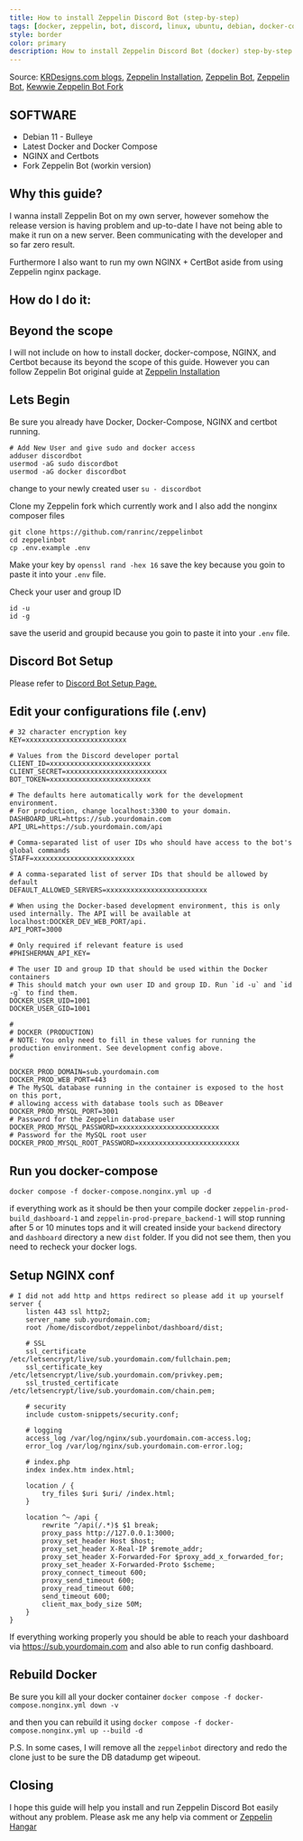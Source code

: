 ```yaml
---
title: How to install Zeppelin Discord Bot (step-by-step)
tags: [docker, zeppelin, bot, discord, linux, ubuntu, debian, docker-compose]
style: border
color: primary
description: How to install Zeppelin Discord Bot (docker) step-by-step (NGINX + Letsencrypt not on Docker)
---
```

Source: [KRDesigns.com blogs](https://www.krdesigns.com), [Zeppelin Installation](https://zeppelin.wiki/setup/operating-systems/linux-docker), [Zeppelin Bot](https://github.com/ZeppelinBot/Zeppelin), [Zeppelin Bot](https://zeppelin.gg), [Kewwie Zeppelin Bot Fork](https://github.com/kewwie/zeppelinbot)


## SOFTWARE
- Debian 11 - Bulleye
- Latest Docker and Docker Compose
- NGINX and Certbots
- Fork Zeppelin Bot (workin version)

## Why this guide?
I wanna install Zeppelin Bot on my own server, however somehow the release version is having problem and up-to-date I have not being able to make it run on a new server. Been communicating with the developer and so far zero result.

Furthermore I also want to run my own NGINX + CertBot aside from using Zeppelin nginx package.

## How do I do it:
## Beyond the scope
I will not include on how to install docker, docker-compose, NGINX, and Certbot because its beyond the scope of this guide. However you can follow Zeppelin Bot original guide at [Zeppelin Installation](https://zeppelin.wiki/setup/operating-systems/linux-docker)

## Lets Begin
Be sure you already have Docker, Docker-Compose, NGINX and certbot running.

```
# Add New User and give sudo and docker access
adduser discordbot
usermod -aG sudo discordbot
usermod -aG docker discordbot
```

change to your newly created user
`su - discordbot `

Clone my Zeppelin fork which currently work and I also add the nonginx composer files
```
git clone https://github.com/ranrinc/zeppelinbot
cd zeppelinbot
cp .env.example .env
```
Make your key by
`openssl rand -hex 16`
save the key because you goin to paste it into your `.env` file.

Check your user and group ID
```
id -u
id -g
```
save the userid and groupid because you goin to paste it into your `.env` file.

## Discord Bot Setup
Please refer to [Discord Bot Setup Page.](https://zeppelin.wiki/setup/discord/bot-creation/creation)

## Edit your configurations file (.env)
```
# 32 character encryption key
KEY=xxxxxxxxxxxxxxxxxxxxxxxxx

# Values from the Discord developer portal
CLIENT_ID=xxxxxxxxxxxxxxxxxxxxxxxxx
CLIENT_SECRET=xxxxxxxxxxxxxxxxxxxxxxxxx
BOT_TOKEN=xxxxxxxxxxxxxxxxxxxxxxxxx

# The defaults here automatically work for the development environment.
# For production, change localhost:3300 to your domain.
DASHBOARD_URL=https://sub.yourdomain.com
API_URL=https://sub.yourdomain.com/api

# Comma-separated list of user IDs who should have access to the bot's global commands
STAFF=xxxxxxxxxxxxxxxxxxxxxxxxx

# A comma-separated list of server IDs that should be allowed by default
DEFAULT_ALLOWED_SERVERS=xxxxxxxxxxxxxxxxxxxxxxxxx

# When using the Docker-based development environment, this is only used internally. The API will be available at localhost:DOCKER_DEV_WEB_PORT/api.
API_PORT=3000

# Only required if relevant feature is used
#PHISHERMAN_API_KEY=

# The user ID and group ID that should be used within the Docker containers
# This should match your own user ID and group ID. Run `id -u` and `id -g` to find them.
DOCKER_USER_UID=1001
DOCKER_USER_GID=1001

#
# DOCKER (PRODUCTION)
# NOTE: You only need to fill in these values for running the production environment. See development config above.
#

DOCKER_PROD_DOMAIN=sub.yourdomain.com
DOCKER_PROD_WEB_PORT=443
# The MySQL database running in the container is exposed to the host on this port,
# allowing access with database tools such as DBeaver
DOCKER_PROD_MYSQL_PORT=3001
# Password for the Zeppelin database user
DOCKER_PROD_MYSQL_PASSWORD=xxxxxxxxxxxxxxxxxxxxxxxxx
# Password for the MySQL root user
DOCKER_PROD_MYSQL_ROOT_PASSWORD=xxxxxxxxxxxxxxxxxxxxxxxxx
```
## Run you docker-compose
`docker compose -f docker-compose.nonginx.yml up -d`

if everything work as it should be then your compile docker `zeppelin-prod-build_dashboard-1` and `zeppelin-prod-prepare_backend-1` will stop running after 5 or 10 minutes tops and it will created inside your `backend` directory and `dashboard` directory a new `dist` folder. If you did not see them, then you need to recheck your docker logs.


## Setup NGINX conf
```
# I did not add http and https redirect so please add it up yourself
server {
    listen 443 ssl http2;
    server_name sub.yourdomain.com;
    root /home/discordbot/zeppelinbot/dashboard/dist;

    # SSL
    ssl_certificate /etc/letsencrypt/live/sub.yourdomain.com/fullchain.pem;
    ssl_certificate_key /etc/letsencrypt/live/sub.yourdomain.com/privkey.pem;
    ssl_trusted_certificate /etc/letsencrypt/live/sub.yourdomain.com/chain.pem;

    # security
    include custom-snippets/security.conf;

    # logging
    access_log /var/log/nginx/sub.yourdomain.com-access.log;
    error_log /var/log/nginx/sub.yourdomain.com-error.log;

    # index.php
    index index.htm index.html;

    location / {
        try_files $uri $uri/ /index.html;
    }

    location ^~ /api {
        rewrite ^/api(/.*)$ $1 break;
        proxy_pass http://127.0.0.1:3000;
        proxy_set_header Host $host;
        proxy_set_header X-Real-IP $remote_addr;
        proxy_set_header X-Forwarded-For $proxy_add_x_forwarded_for;
        proxy_set_header X-Forwarded-Proto $scheme;
        proxy_connect_timeout 600;
        proxy_send_timeout 600;
        proxy_read_timeout 600;
        send_timeout 600;
        client_max_body_size 50M;
    }
}
```

If everything working properly you should be able to reach your dashboard via https://sub.yourdomain.com and also able to run config dashboard.

## Rebuild Docker
Be sure you kill all your docker container
`docker compose -f docker-compose.nonginx.yml down -v`

and then you can rebuild it using
`docker compose -f docker-compose.nonginx.yml up --build -d`

P.S.
In some cases, I will remove all the `zeppelinbot` directory and redo the clone just to be sure the DB datadump get wipeout.

## Closing
I hope this guide will help you install and run Zeppelin Discord Bot easily without any problem. Please ask me any help via comment or [Zeppelin Hangar](https://discord.gg/6UgSqvjy)
